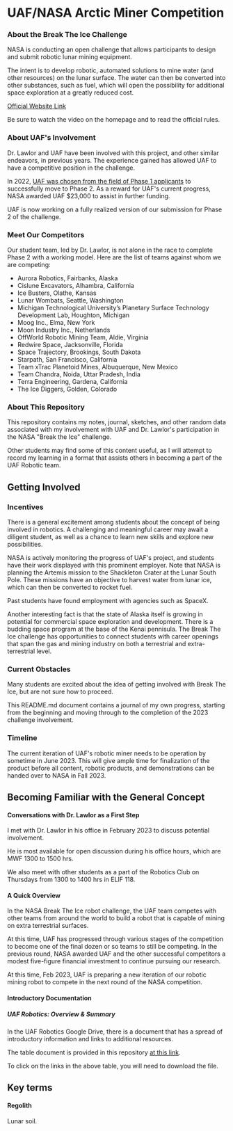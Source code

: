 # UAF/NASA Arctic Miner Competition

### About the Break The Ice Challenge

NASA is conducting an open challenge that allows participants to design and submit robotic lunar mining equipment.

The intent is to develop robotic, automated solutions to mine water (and other resources) on the lunar surface. The water can then be converted into other substances, such as fuel, which will open the possibility for additional space exploration at a greatly reduced cost.

[Official Website Link](https://breaktheicechallenge.com/)

Be sure to watch the video on the homepage and to read the official rules.

### About UAF's Involvement

Dr. Lawlor and UAF have been involved with this project, and other similar endeavors, in previous years. The experience gained has allowed UAF to have a competitive position in the challenge.

In 2022, [UAF was chosen from the field of Phase 1 applicants](https://www.nasa.gov/directorates/spacetech/centennial_challenges/nasa-announces-newest-winners-in-break-the-ice-lunar-challenge.html) to successfully move to Phase 2. As a reward for UAF's current progress, NASA awarded UAF $23,000 to assist in further funding.

UAF is now working on a fully realized version of our submission for Phase 2 of the challenge.

### Meet Our Competitors

Our student team, led by Dr. Lawlor, is not alone in the race to complete Phase 2 with a working model. Here are the list of teams against whom we are competing:

* Aurora Robotics, Fairbanks, Alaska
* Cislune Excavators, Alhambra, California
* Ice Busters, Olathe, Kansas
* Lunar Wombats, Seattle, Washington
* Michigan Technological University’s Planetary Surface Technology Development Lab, Houghton, Michigan
* Moog Inc., Elma, New York
* Moon Industry Inc., Netherlands
* OffWorld Robotic Mining Team, Aldie, Virginia
* Redwire Space, Jacksonville, Florida
* Space Trajectory, Brookings, South Dakota
* Starpath, San Francisco, California
* Team xTrac Planetoid Mines, Albuquerque, New Mexico
* Team Chandra, Noida, Uttar Pradesh, India
* Terra Engineering, Gardena, California
* The Ice Diggers, Golden, Colorado

### About This Repository

This repository contains my notes, journal, sketches, and other random data associated with my involvement with UAF and Dr. Lawlor's participation in the NASA "Break the Ice" challenge.

Other students may find some of this content useful, as I will attempt to record my learning in a format that assists others in becoming a part of the UAF Robotic team.

## Getting Involved

### Incentives

There is a general excitement among students about the concept of being involved in robotics. A challenging and meaningful career may await a diligent student, as well as a chance to learn new skills and explore new possibilities. 

NASA is actively monitoring the progress of UAF's project, and students have their work displayed with this prominent employer. Note that NASA is planning the Artemis mission to the Shackleton Crater at the Lunar South Pole. These missions have an objective to harvest water from lunar ice, which can then be converted to rocket fuel. 

Past students have found employment with agencies such as SpaceX.

Another interesting fact is that the state of Alaska itself is growing in potential for commercial space exploration and development. There is a budding space program at the base of the Kenai pennisula. The Break The Ice challenge has opportunities to connect students with career openings that span the gas and mining industry on both a terrestrial and extra-terrestrial level. 

### Current Obstacles

Many students are excited about the idea of getting involved with Break The Ice, but are not sure how to proceed.

This README.md document contains a journal of my own progress, starting from the beginning and moving through to the completion of the 2023 challenge involvement. 

### Timeline

The current iteration of UAF's robotic miner needs to be operation by sometime in June 2023. This will give ample time for finalization of the product before all content, robotic products, and demonstrations can be handed over to NASA in Fall 2023. 

## Becoming Familiar with the General Concept

#### Conversations with Dr. Lawlor as a First Step

I met with Dr. Lawlor in his office in February 2023 to discuss potential involvement.

He is most available for open discussion during his office hours, which are MWF 1300 to 1500 hrs. 

We also meet with other students as a part of the Robotics Club on Thursdays from 1300 to 1400 hrs in ELIF 118.

#### A Quick Overview

In the NASA Break The Ice robot challenge, the UAF team competes with other teams from around the world to build a robot that is capable of mining on extra terrestrial surfaces. 

At this time, UAF has progressed through various stages of the competition to become one of the final dozen or so teams to still be competing. In the previous round, NASA awarded UAF and the other successful competitors a modest five-figure financial investment to continue pursuing our research. 

At this time, Feb 2023, UAF is preparing a new iteration of our robotic mining robot to compete in the next round of the NASA competition.

#### Introductory Documentation

##### UAF Robotics: Overview & Summary

In the UAF Robotics Google Drive, there is a document that has a spread of introductory information and links to additional resources.

The table document is provided in this repository [at this link](Documents/UAF-Robotics-Overview-and-Summary.pdf).

To click on the links in the above table, you will need to download the file.



## Key terms

#### Regolith

Lunar soil.
